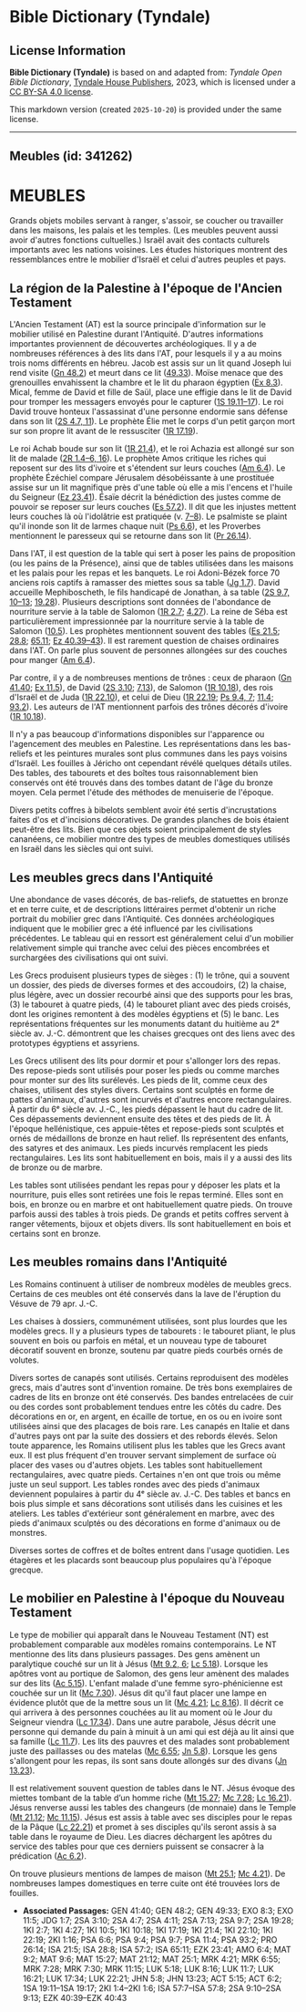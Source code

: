 # Bible Dictionary (Tyndale)

## License Information

**Bible Dictionary (Tyndale)** is based on and adapted from: _Tyndale Open Bible Dictionary_, [Tyndale House Publishers](https://tyndaleopenresources.com/), 2023, which is licensed under a [CC BY-SA 4.0 license](https://creativecommons.org/licenses/by-sa/4.0/legalcode.en).

This markdown version (created `2025-10-20`) is provided under the same license.



--------------------------------

## Meubles (id: 341262)

MEUBLES
=======

Grands objets mobiles servant à ranger, s'assoir, se coucher ou travailler dans les maisons, les palais et les temples. (Les meubles peuvent aussi avoir d'autres fonctions cultuelles.) Israël avait des contacts culturels importants avec les nations voisines. Les études historiques montrent des ressemblances entre le mobilier d'Israël et celui d'autres peuples et pays.

La région de la Palestine à l'époque de l'Ancien Testament
----------------------------------------------------------

L'Ancien Testament (AT) est la source principale d'information sur le mobilier utilisé en Palestine durant l'Antiquité. D'autres informations importantes proviennent de découvertes archéologiques. Il y a de nombreuses références à des lits dans l'AT, pour lesquels il y a au moins trois noms différents en hébreu. Jacob est assis sur un lit quand Joseph lui rend visite ([Gn 48\.2](https://ref.ly/Gen48:2)) et meurt dans ce lit ([49\.33](https://ref.ly/Gen49:33)). Moïse menace que des grenouilles envahissent la chambre et le lit du pharaon égyptien ([Ex 8\.3](https://ref.ly/Exod8:3)). Mical, femme de David et fille de Saül, place une effigie dans le lit de David pour tromper les messagers envoyés pour le capturer ([1S 19\.11–17](https://ref.ly/1Sam19:11-1Sam19:17)). Le roi David trouve honteux l'assassinat d'une personne endormie sans défense dans son lit ([2S 4\.7, 11](https://ref.ly/2Sam4:7,2Sam4:11)). Le prophète Élie met le corps d'un petit garçon mort sur son propre lit avant de le ressusciter ([1R 17\.19](https://ref.ly/1Kgs17:19)).

Le roi Achab boude sur son lit ([1R 21\.4](https://ref.ly/1Kgs21:4)), et le roi Achazia est allongé sur son lit de malade ([2R 1\.4–6, 16](https://ref.ly/2Kgs1:4-2Kgs1:6,2Kgs1:16)). Le prophète Amos critique les riches qui reposent sur des lits d'ivoire et s'étendent sur leurs couches ([Am 6\.4](https://ref.ly/Amos6:4)). Le prophète Ézéchiel compare Jérusalem désobéissante à une prostituée assise sur un lit magnifique près d'une table où elle a mis l'encens et l'huile du Seigneur ([Ez 23\.41](https://ref.ly/Ezek23:41)). Ésaïe décrit la bénédiction des justes comme de pouvoir se reposer sur leurs couches ([Es 57\.2](https://ref.ly/Isa57:2)). Il dit que les injustes mettent leurs couches là où l'idolâtrie est pratiquée (v. [7–8](https://ref.ly/Isa57:7-Isa57:8)). Le psalmiste se plaint qu'il inonde son lit de larmes chaque nuit ([Ps 6\.6](https://ref.ly/Ps6:6)), et les Proverbes mentionnent le paresseux qui se retourne dans son lit ([Pr 26\.14](https://ref.ly/Prov26:14)).

Dans l'AT, il est question de la table qui sert à poser les pains de proposition (ou les pains de la Présence), ainsi que de tables utilisées dans les maisons et les palais pour les repas et les banquets. Le roi Adoni\-Bézek force 70 anciens rois captifs à ramasser des miettes sous sa table ([Jg 1\.7](https://ref.ly/Judg1:7)). David accueille Mephiboscheth, le fils handicapé de Jonathan, à sa table ([2S 9\.7, 10–13](https://ref.ly/2Sam9:7,2Sam9:10-2Sam9:13); [19\.28](https://ref.ly/2Sam19:28)). Plusieurs descriptions sont données de l'abondance de nourriture servie à la table de Salomon ([1R 2\.7](https://ref.ly/1Kgs2:7); [4\.27](https://ref.ly/1Kgs4:27)). La reine de Séba est particulièrement impressionnée par la nourriture servie à la table de Salomon ([10\.5](https://ref.ly/1Kgs10:5)). Les prophètes mentionnent souvent des tables ([Es 21\.5](https://ref.ly/Isa21:5); [28\.8](https://ref.ly/Isa28:8); [65\.11](https://ref.ly/Isa65:11); [Ez 40\.39–43](https://ref.ly/Ezek40:39-Ezek40:43)). Il est rarement question de chaises ordinaires dans l'AT. On parle plus souvent de personnes allongées sur des couches pour manger ([Am 6\.4](https://ref.ly/Amos6:4)).

Par contre, il y a de nombreuses mentions de trônes : ceux de pharaon ([Gn 41\.40](https://ref.ly/Gen41:40); [Ex 11\.5](https://ref.ly/Exod11:5)), de David ([2S 3\.10](https://ref.ly/2Sam3:10); [7\.13](https://ref.ly/2Sam7:13)), de Salomon ([1R 10\.18](https://ref.ly/1Kgs10:18)), des rois d'Israël et de Juda ([1R 22\.10](https://ref.ly/1Kgs22:10)), et celui de Dieu ([1R 22\.19](https://ref.ly/1Kgs22:19); [Ps 9\.4, 7](https://ref.ly/Ps9:4,Ps9:7); [11\.4](https://ref.ly/Ps11:4); [93\.2](https://ref.ly/Ps93:2)). Les auteurs de l'AT mentionnent parfois des trônes décorés d'ivoire ([1R 10\.18](https://ref.ly/1Kgs10:18)).

Il n'y a pas beaucoup d'informations disponibles sur l'apparence ou l'agencement des meubles en Palestine. Les représentations dans les bas\-reliefs et les peintures murales sont plus communes dans les pays voisins d'Israël. Les fouilles à Jéricho ont cependant révélé quelques détails utiles. Des tables, des tabourets et des boîtes tous raisonnablement bien conservés ont été trouvés dans des tombes datant de l'âge du bronze moyen. Cela permet l'étude des méthodes de menuiserie de l'époque. 

Divers petits coffres à bibelots semblent avoir été sertis d'incrustations faites d'os et d'incisions décoratives. De grandes planches de bois étaient peut\-être des lits. Bien que ces objets soient principalement de styles cananéens, ce mobilier montre des types de meubles domestiques utilisés en Israël dans les siècles qui ont suivi.

Les meubles grecs dans l'Antiquité
----------------------------------

Une abondance de vases décorés, de bas\-reliefs, de statuettes en bronze et en terre cuite, et de descriptions littéraires permet d'obtenir un riche portrait du mobilier grec dans l'Antiquité. Ces données archéologiques indiquent que le mobilier grec a été influencé par les civilisations précédentes. Le tableau qui en ressort est généralement celui d'un mobilier relativement simple qui tranche avec celui des pièces encombrées et surchargées des civilisations qui ont suivi.

Les Grecs produisent plusieurs types de sièges : (1\) le trône, qui a souvent un dossier, des pieds de diverses formes et des accoudoirs, (2\) la chaise, plus légère, avec un dossier recourbé ainsi que des supports pour les bras, (3\) le tabouret à quatre pieds, (4\) le tabouret pliant avec des pieds croisés, dont les origines remontent à des modèles égyptiens et (5\) le banc. Les représentations fréquentes sur les monuments datant du huitième au 2ᵉ siècle av. J.\-C. démontrent que les chaises grecques ont des liens avec des prototypes égyptiens et assyriens.

Les Grecs utilisent des lits pour dormir et pour s'allonger lors des repas. Des repose\-pieds sont utilisés pour poser les pieds ou comme marches pour monter sur des lits surélevés. Les pieds de lit, comme ceux des chaises, utilisent des styles divers. Certains sont sculptés en forme de pattes d'animaux, d'autres sont incurvés et d'autres encore rectangulaires. À partir du 6ᵉ siècle av. J.\-C., les pieds dépassent le haut du cadre de lit. Ces dépassements deviennent ensuite des têtes et des pieds de lit. À l'époque hellénistique, ces appuie\-têtes et repose\-pieds sont sculptés et ornés de médaillons de bronze en haut relief. Ils représentent des enfants, des satyres et des animaux. Les pieds incurvés remplacent les pieds rectangulaires. Les lits sont habituellement en bois, mais il y a aussi des lits de bronze ou de marbre.

Les tables sont utilisées pendant les repas pour y déposer les plats et la nourriture, puis elles sont retirées une fois le repas terminé. Elles sont en bois, en bronze ou en marbre et ont habituellement quatre pieds. On trouve parfois aussi des tables à trois pieds. De grands et petits coffres servent à ranger vêtements, bijoux et objets divers. Ils sont habituellement en bois et certains sont en bronze.

Les meubles romains dans l'Antiquité
------------------------------------

Les Romains continuent à utiliser de nombreux modèles de meubles grecs. Certains de ces meubles ont été conservés dans la lave de l'éruption du Vésuve de 79 apr. J.\-C. 

Les chaises à dossiers, communément utilisées, sont plus lourdes que les modèles grecs. Il y a plusieurs types de tabourets : le tabouret pliant, le plus souvent en bois ou parfois en métal, et un nouveau type de tabouret décoratif souvent en bronze, soutenu par quatre pieds courbés ornés de volutes.

Divers sortes de canapés sont utilisés. Certains reproduisent des modèles grecs, mais d'autres sont d'invention romaine. De très bons exemplaires de cadres de lits en bronze ont été conservés. Des bandes entrelacées de cuir ou des cordes sont probablement tendues entre les côtés du cadre. Des décorations en or, en argent, en écaille de tortue, en os ou en ivoire sont utilisées ainsi que des placages de bois rare. Les canapés en Italie et dans d'autres pays ont par la suite des dossiers et des rebords élevés. Selon toute apparence, les Romains utilisent plus les tables que les Grecs avant eux. Il est plus fréquent d'en trouver servant simplement de surface où placer des vases ou d'autres objets. Les tables sont habituellement rectangulaires, avec quatre pieds. Certaines n'en ont que trois ou même juste un seul support. Les tables rondes avec des pieds d'animaux deviennent populaires à partir du 4ᵉ siècle av. J.\-C. Des tables et bancs en bois plus simple et sans décorations sont utilisés dans les cuisines et les ateliers. Les tables d'extérieur sont généralement en marbre, avec des pieds d'animaux sculptés ou des décorations en forme d'animaux ou de monstres.

Diverses sortes de coffres et de boîtes entrent dans l'usage quotidien. Les étagères et les placards sont beaucoup plus populaires qu'à l'époque grecque.

Le mobilier en Palestine à l'époque du Nouveau Testament
--------------------------------------------------------

Le type de mobilier qui apparaît dans le Nouveau Testament (NT) est probablement comparable aux modèles romains contemporains. Le NT mentionne des lits dans plusieurs passages. Des gens amènent un paralytique couché sur un lit à Jésus ([Mt 9\.2, 6](https://ref.ly/Matt9:2,Matt9:6); [Lc 5\.18](https://ref.ly/Luke5:18)). Lorsque les apôtres vont au portique de Salomon, des gens leur amènent des malades sur des lits ([Ac 5\.15](https://ref.ly/Acts5:15)). L'enfant malade d'une femme syro\-phénicienne est couchée sur un lit ([Mc 7\.30](https://ref.ly/Mark7:30)). Jésus dit qu'il faut placer une lampe en évidence plutôt que de la mettre sous un lit ([Mc 4\.21](https://ref.ly/Mark4:21); [Lc 8\.16](https://ref.ly/Luke8:16)). Il décrit ce qui arrivera à des personnes couchées au lit au moment où le Jour du Seigneur viendra ([Lc 17\.34](https://ref.ly/Luke17:34)). Dans une autre parabole, Jésus décrit une personne qui demande du pain à minuit à un ami qui est déjà au lit ainsi que sa famille ([Lc 11\.7](https://ref.ly/Luke11:7)). Les lits des pauvres et des malades sont probablement juste des paillasses ou des matelas ([Mc 6\.55](https://ref.ly/Mark6:55); [Jn 5\.8](https://ref.ly/John5:8)). Lorsque les gens s'allongent pour les repas, ils sont sans doute allongés sur des divans ([Jn 13\.23](https://ref.ly/John13:23)).

Il est relativement souvent question de tables dans le NT. Jésus évoque des miettes tombant de la table d’un homme riche ([Mt 15\.27](https://ref.ly/Matt15:27); [Mc 7\.28](https://ref.ly/Mark7:28); [Lc 16\.21](https://ref.ly/Luke16:21)). Jésus renverse aussi les tables des changeurs (de monnaie) dans le Temple ([Mt 21\.12](https://ref.ly/Matt21:12); [Mc 11\.15](https://ref.ly/Mark11:15)). Jésus est assis à table avec ses disciples pour le repas de la Pâque ([Lc 22\.21](https://ref.ly/Luke22:21)) et promet à ses disciples qu'ils seront assis à sa table dans le royaume de Dieu. Les diacres déchargent les apôtres du service des tables pour que ces derniers puissent se consacrer à la prédication ([Ac 6\.2](https://ref.ly/Acts6:2)).

On trouve plusieurs mentions de lampes de maison ([Mt 25\.1](https://ref.ly/Matt25:1); [Mc 4\.21](https://ref.ly/Mark4:21)). De nombreuses lampes domestiques en terre cuite ont été trouvées lors de fouilles.

* **Associated Passages:** GEN 41:40; GEN 48:2; GEN 49:33; EXO 8:3; EXO 11:5; JDG 1:7; 2SA 3:10; 2SA 4:7; 2SA 4:11; 2SA 7:13; 2SA 9:7; 2SA 19:28; 1KI 2:7; 1KI 4:27; 1KI 10:5; 1KI 10:18; 1KI 17:19; 1KI 21:4; 1KI 22:10; 1KI 22:19; 2KI 1:16; PSA 6:6; PSA 9:4; PSA 9:7; PSA 11:4; PSA 93:2; PRO 26:14; ISA 21:5; ISA 28:8; ISA 57:2; ISA 65:11; EZK 23:41; AMO 6:4; MAT 9:2; MAT 9:6; MAT 15:27; MAT 21:12; MAT 25:1; MRK 4:21; MRK 6:55; MRK 7:28; MRK 7:30; MRK 11:15; LUK 5:18; LUK 8:16; LUK 11:7; LUK 16:21; LUK 17:34; LUK 22:21; JHN 5:8; JHN 13:23; ACT 5:15; ACT 6:2; 1SA 19:11–1SA 19:17; 2KI 1:4–2KI 1:6; ISA 57:7–ISA 57:8; 2SA 9:10–2SA 9:13; EZK 40:39–EZK 40:43

